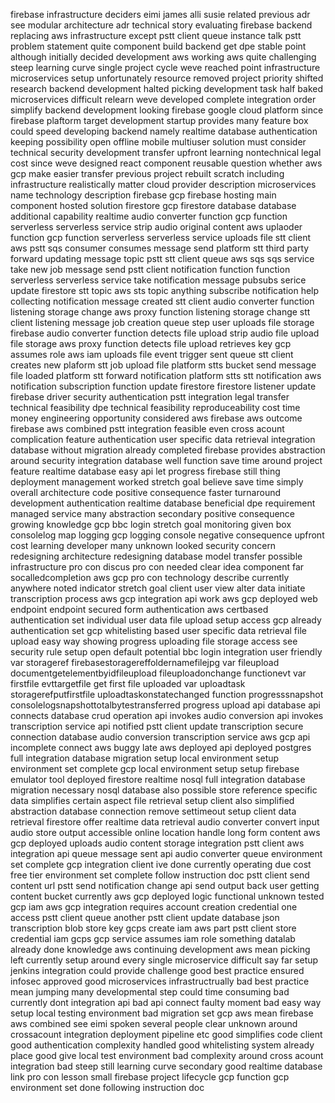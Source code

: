 firebase infrastructure deciders eimi james alli susie related previous adr see modular architecture adr technical story evaluating firebase backend replacing aws infrastructure except pstt client queue instance talk pstt problem statement quite component build backend get dpe stable point although initially decided development aws working aws quite challenging steep learning curve single project cycle weve reached point infrastructure microservices setup unfortunately resource removed project priority shifted research backend development halted picking development task half baked microservices difficult relearn weve developed complete integration order simplify backend development looking firebase google cloud platform since firebase plaftorm target development startup provides many feature box could speed developing backend namely realtime database authentication keeping possibility open offline mobile multiuser solution must consider technical security development transfer upfront learning nontechnical legal cost since weve designed react component reusable question whether aws gcp make easier transfer previous project rebuilt scratch including infrastructure realistically matter cloud provider description microservices name technology description firebase gcp firebase hosting main component hosted solution firestore gcp firestore database database additional capability realtime audio converter function gcp function serverless serverless service strip audio original content aws uplaoder function gcp function serverless serverless service uploads file stt client aws pstt sqs consumer consumes message send platform stt third party forward updating message topic pstt stt client queue aws sqs sqs service take new job message send pstt client notification function function serverless serverless service take notification message pubsubs serice update firestore stt topic aws sts topic anything subscribe notification help collecting notification message created stt client audio converter function listening storage change aws proxy function listening storage change stt client listening message job creation queue step user uploads file storage firebase audio converter function detects file upload strip audio file upload file storage aws proxy function detects file upload retrieves key gcp assumes role aws iam uploads file event trigger sent queue stt client creates new plaform stt job upload file platform stts bucket send message file loaded platform stt forward notification platform stts stt notification aws notification subscription function update firestore firestore listener update firebase driver security authentication pstt integration legal transfer technical feasibility dpe technical feasibility reproduceability cost time money engineering opportunity considered aws firebase aws outcome firebase aws combined pstt integration feasible even cross acount complication feature authentication user specific data retrieval integration database without migration already completed firebase provides abstraction around security integration database well function save time around project feature realtime database easy api let progress firebase still thing deployment management worked stretch goal believe save time simply overall architecture code positive consequence faster turnaround development authentication realtime database beneficial dpe requirement managed service many abstraction secondary positive consequence growing knowledge gcp bbc login stretch goal monitoring given box consolelog map logging gcp logging console negative consequence upfront cost learning developer many unknown looked security concern redesigning architecture redesigning database model transfer possible infrastructure pro con discus pro con needed clear idea component far socalledcompletion aws gcp pro con technology describe currently anywhere noted indicator stretch goal client user view alter data initiate transcription process aws gcp integration api work aws gcp deployed web endpoint endpoint secured form authentication aws certbased authentication set individual user data file upload setup access gcp already authentication set gcp whitelisting based user specific data retrieval file upload easy way showing progress uploading file storage access see security rule setup open default potential bbc login integration user friendly var storageref firebasestoragereffoldernamefilejpg var fileupload documentgetelementbyidfileupload fileuploadonchange functionevt var firstfile evttargetfile get first file uploaded var uploadtask storagerefputfirstfile uploadtaskonstatechanged function progresssnapshot consolelogsnapshottotalbytestransferred progress upload api database api connects database crud operation api invokes audio conversion api invokes transcription service api notified pstt client update transcription secure connection database audio conversion transcription service aws gcp api incomplete connect aws buggy late aws deployed api deployed postgres full integration database migration setup local environment setup environment set complete gcp local environment setup setup firebase emulator tool deployed firestore realtime nosql full integration database migration necessary nosql database also possible store reference specific data simplifies certain aspect file retrieval setup client also simplified abstraction database connection remove settimeout setup client data retrieval firestore offer realtime data retrieval audio converter convert input audio store output accessible online location handle long form content aws gcp deployed uploads audio content storage integration pstt client aws integration api queue message sent api audio converter queue environment set complete gcp integration client ive done currently operating due cost free tier environment set complete follow instruction doc pstt client send content url pstt send notification change api send output back user getting content bucket currently aws gcp deployed logic functional unknown tested gcp iam aws gcp integration requires account creation credential one access pstt client queue another pstt client update database json transcription blob store key gcps create iam aws part pstt client store credential iam gcps gcp service assumes iam role something datalab already done knowledge aws continuing development aws mean picking left currently setup around every single microservice difficult say far setup jenkins integration could provide challenge good best practice ensured infosec approved good microservices infrastructrually bad best practice mean jumping many developmental step could time consuming bad currently dont integration api bad api connect faulty moment bad easy way setup local testing environment bad migration set gcp aws mean firebase aws combined see eimi spoken several people clear unknown around crossacount integration deployment pipeline etc good simplifies code client good authentication complexity handled good whitelisting system already place good give local test environment bad complexity around cross acount integration bad steep still learning curve secondary good realtime database link pro con lesson small firebase project lifecycle gcp function gcp environment set done following instruction doc